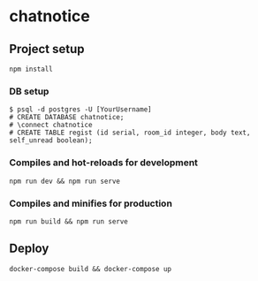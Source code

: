 # chatnotice

## Project setup

```
npm install
```

### DB setup

```
$ psql -d postgres -U [YourUsername]
# CREATE DATABASE chatnotice;
# \connect chatnotice
# CREATE TABLE regist (id serial, room_id integer, body text, self_unread boolean);
```

### Compiles and hot-reloads for development

```
npm run dev && npm run serve
```

### Compiles and minifies for production

```
npm run build && npm run serve
```

## Deploy

```
docker-compose build && docker-compose up
```
